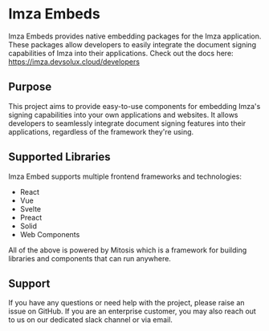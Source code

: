 # Imza Embeds

Imza Embeds provides native embedding packages for the Imza application. These packages allow developers to easily integrate the document
signing capabilities of Imza into their applications.
Check out the docs here: https://imza.devsolux.cloud/developers

## Purpose

This project aims to provide easy-to-use components for embedding Imza's signing capabilities into your own applications and websites. It
allows developers to seamlessly integrate document signing features into their applications, regardless of the framework they're using.

## Supported Libraries

Imza Embed supports multiple frontend frameworks and technologies:

- React
- Vue
- Svelte
- Preact
- Solid
- Web Components

All of the above is powered by Mitosis which is a framework for building libraries and components that can run anywhere.

## Support

If you have any questions or need help with the project, please raise an issue on GitHub. If you are an enterprise customer, you may also
reach out to us on our dedicated slack channel or via email.
